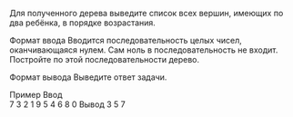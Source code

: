 Для полученного дерева выведите список всех вершин, имеющих по два ребёнка, в порядке возрастания.

Формат ввода
Вводится последовательность целых чисел, оканчивающаяся нулем. Сам ноль в последовательность не входит. Постройте по этой последовательности дерево.

Формат вывода
Выведите ответ задачи.

Пример
Ввод	
7 3 2 1 9 5 4 6 8 0
Вывод
3
5
7
